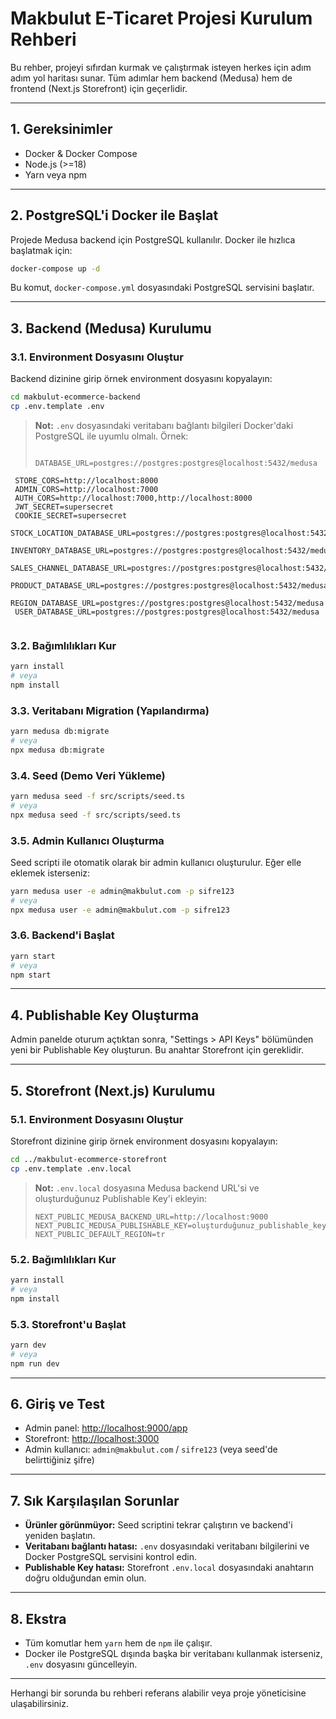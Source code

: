 # Makbulut E-Ticaret Projesi Kurulum Rehberi

Bu rehber, projeyi sıfırdan kurmak ve çalıştırmak isteyen herkes için adım adım yol haritası sunar. Tüm adımlar hem backend (Medusa) hem de frontend (Next.js Storefront) için geçerlidir.

---

## 1. Gereksinimler
- Docker & Docker Compose
- Node.js (>=18)
- Yarn veya npm

---

## 2. PostgreSQL'i Docker ile Başlat

Projede Medusa backend için PostgreSQL kullanılır. Docker ile hızlıca başlatmak için:

```bash
docker-compose up -d
```

Bu komut, `docker-compose.yml` dosyasındaki PostgreSQL servisini başlatır.

---

## 3. Backend (Medusa) Kurulumu

### 3.1. Environment Dosyasını Oluştur

Backend dizinine girip örnek environment dosyasını kopyalayın:

```bash
cd makbulut-ecommerce-backend
cp .env.template .env
```

> **Not:** `.env` dosyasındaki veritabanı bağlantı bilgileri Docker'daki PostgreSQL ile uyumlu olmalı. Örnek:
> 
> ```env
>      DATABASE_URL=postgres://postgres:postgres@localhost:5432/medusa
     STORE_CORS=http://localhost:8000
     ADMIN_CORS=http://localhost:7000
     AUTH_CORS=http://localhost:7000,http://localhost:8000
     JWT_SECRET=supersecret
     COOKIE_SECRET=supersecret
     STOCK_LOCATION_DATABASE_URL=postgres://postgres:postgres@localhost:5432/medusa
     INVENTORY_DATABASE_URL=postgres://postgres:postgres@localhost:5432/medusa
     SALES_CHANNEL_DATABASE_URL=postgres://postgres:postgres@localhost:5432/medusa
     PRODUCT_DATABASE_URL=postgres://postgres:postgres@localhost:5432/medusa
     REGION_DATABASE_URL=postgres://postgres:postgres@localhost:5432/medusa
     USER_DATABASE_URL=postgres://postgres:postgres@localhost:5432/medusa
> ````

### 3.2. Bağımlılıkları Kur

```bash
yarn install
# veya
npm install
```

### 3.3. Veritabanı Migration (Yapılandırma)

```bash
yarn medusa db:migrate
# veya
npx medusa db:migrate
```

### 3.4. Seed (Demo Veri Yükleme)

```bash
yarn medusa seed -f src/scripts/seed.ts
# veya
npx medusa seed -f src/scripts/seed.ts
```

### 3.5. Admin Kullanıcı Oluşturma

Seed scripti ile otomatik olarak bir admin kullanıcı oluşturulur. Eğer elle eklemek isterseniz:

```bash
yarn medusa user -e admin@makbulut.com -p sifre123
# veya
npx medusa user -e admin@makbulut.com -p sifre123
```

### 3.6. Backend'i Başlat

```bash
yarn start
# veya
npm start
```

---

## 4. Publishable Key Oluşturma

Admin panelde oturum açtıktan sonra, "Settings > API Keys" bölümünden yeni bir Publishable Key oluşturun. Bu anahtar Storefront için gereklidir.

---

## 5. Storefront (Next.js) Kurulumu

### 5.1. Environment Dosyasını Oluştur

Storefront dizinine girip örnek environment dosyasını kopyalayın:

```bash
cd ../makbulut-ecommerce-storefront
cp .env.template .env.local
```

> **Not:** `.env.local` dosyasına Medusa backend URL'si ve oluşturduğunuz Publishable Key'i ekleyin:
> 
> ```env
> NEXT_PUBLIC_MEDUSA_BACKEND_URL=http://localhost:9000
> NEXT_PUBLIC_MEDUSA_PUBLISHABLE_KEY=oluşturduğunuz_publishable_key
> NEXT_PUBLIC_DEFAULT_REGION=tr
> ```

### 5.2. Bağımlılıkları Kur

```bash
yarn install
# veya
npm install
```

### 5.3. Storefront'u Başlat

```bash
yarn dev
# veya
npm run dev
```

---

## 6. Giriş ve Test

- Admin panel: [http://localhost:9000/app](http://localhost:9000/app)
- Storefront: [http://localhost:3000](http://localhost:3000)
- Admin kullanıcı: `admin@makbulut.com` / `sifre123` (veya seed'de belirttiğiniz şifre)

---

## 7. Sık Karşılaşılan Sorunlar

- **Ürünler görünmüyor:** Seed scriptini tekrar çalıştırın ve backend'i yeniden başlatın.
- **Veritabanı bağlantı hatası:** `.env` dosyasındaki veritabanı bilgilerini ve Docker PostgreSQL servisini kontrol edin.
- **Publishable Key hatası:** Storefront `.env.local` dosyasındaki anahtarın doğru olduğundan emin olun.

---

## 8. Ekstra

- Tüm komutlar hem `yarn` hem de `npm` ile çalışır.
- Docker ile PostgreSQL dışında başka bir veritabanı kullanmak isterseniz, `.env` dosyasını güncelleyin.

---

Herhangi bir sorunda bu rehberi referans alabilir veya proje yöneticisine ulaşabilirsiniz. 